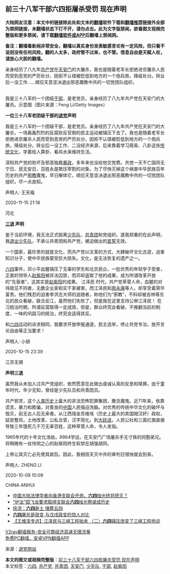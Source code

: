  <h2>前三十八军干部六四拒屠杀受罚 现在声明</h2> <p class="notice"><b>大陆网友注意：本文中的链接除此处和文末的<a href="https://github.com/bannedbook/fanqiang" >翻墙</a>软件下载和<a href="https://github.com/killgcd/justmysocks/blob/master/README.md">翻墙推荐</a>链接外全部为禁网链接，未翻墙状态下打不开，请勿点击。此为文字版禁闻，欲看图文视频完整版和更多禁闻，请下载<a href="https://github.com/bannedbook/fanqiang">翻墙软件或APP</a>后翻墙上禁闻网。</p><p>备注：翻墙看新闻非常安全，翻墙以真实身份发表敏感言论有一定风险，但只看不说则没有任何风险，翻的人太多，政府管不过来，也不管。信息自由是天赋人权，请放心大胆的翻墙。</b></p>  <div class="entry"> <p id="summary">亲身经历了八九年<a href="https://www.bannedbook.org/bnews/tag/%e5%85%b1%e4%ba%a7%e5%85%9a/" class="st_tag internal_tag" rel="tag" title="标签 共产党 下的日志">共产党</a>在<a href="https://www.bannedbook.org/bnews/tag/%e5%a4%a9%e5%ae%89%e9%97%a8/" class="st_tag internal_tag" rel="tag" title="标签 天安门 下的日志">天安门</a>的大屠杀，我也是随着老军长拒绝进京屠杀人民而受到恶党的严厉处分，因拒不认错被贬低到地方的一个炮兵旅，降级处分。转业后一没工作……顺应天意坚决退出邪恶魔教中共的一切党团队组织。</p> <p><br />我是三十八军的一个团级<a href="https://www.bannedbook.org/bnews/tag/%E5%B9%B2%E9%83%A8/" class="st_tag internal_tag" rel="tag" title="标签 干部 下的日志">干部</a>，是老党员，亲身经历了八九年共产党在天安门的大屠杀。示意图（图片来源：Feng Li/Getty Images） </p> <p><strong>一位三十八军老团级干部的<span class='wp_keywordlink'><a href="http://tuidang.epochtimes.com/" title="退党" rel="nofollow" target="_blank">退党</a></span>声明</strong></p> <p>我是三十八军的一个团级干部，是老党员。亲身经历了八九年共产党在天安门的大屠杀，一场轰轰烈烈的反腐败反官倒的民主运动被镇压下去了。我也是随着老军长拒绝进京屠杀人民而受到恶党的严厉处分，因拒不认错被贬低到地方的一个炮兵旅，降级处分。转业后一没工作、二没经济来源，后来靠着学习周易、八卦这些<span class='wp_keywordlink_affiliate'><a href="https://www.bannedbook.org/bnews/tculture/" title="传统文化" target="_blank">传统文化</a></span>，学着给人算卦、看风水来维持生活。</p> <p>深知共产党的败坏及邪恶独裁<span class='wp_keywordlink'><a href="https://www.bannedbook.org/forum11/topic276.html" title="禁片：评中国共产党的暴政" target="_blank">暴政</a></span>，多年来也没给他交党费。共党一天不亡国将无宁日、民无安日，百姓永是欺压宰割的对象。为了尽快灭掉这个祸害中华民族百年历史的共产<span class='wp_keywordlink'><a href="https://www.bannedbook.org/forum11/topic281.html" title="禁片：评中国共产党的邪教本质" target="_blank">邪教</a></span>魔鬼，早日解体它，顺应天意坚决退出邪恶魔教中共的一切党团队组织，尽一点良知。</p> <p>声明人: 王天福</p>  <p>2020-11-15 21:18</p> <p>河北</p> <p><strong><span class='wp_keywordlink'><a href="http://tuidang.epochtimes.com/" title="三退-退出党团队" rel="nofollow" target="_blank">三退</a></span> 声明</strong></p> <p>鉴于当前环境，我无法正式脱离<a href="https://www.bannedbook.org/bnews/tag/%e5%b0%91%e5%85%88%e9%98%9f/" class="st_tag internal_tag" rel="tag" title="标签 少先队 下的日志">少先队</a>，<a href="https://www.bannedbook.org/bnews/tag/%e5%85%b1%e9%9d%92%e5%9b%a2/" class="st_tag internal_tag" rel="tag" title="标签 共青团 下的日志">共青团</a>和党组织。遂我郑重的在此声明，我<span class='wp_keywordlink'><a href="http://tuidang.epochtimes.com/" title="退出少先队" rel="nofollow" target="_blank">退出少先队</a></span>，不承认共青团和共产党，被迫做出的<span class='wp_keywordlink'><a href="https://www.bannedbook.org/forum5/topic17.html" title="宣誓与预言" target="_blank">宣誓</a></span>无效。</p> <p>一个国家，最珍贵的就是文化，而共产党以文革的方式，大肆破坏文化古迹，迫害知识分子，使中华民族蒙受巨大损失。文化，是无法恢复的遗产之一。</p> <p><span class='wp_keywordlink'><a href="https://www.bannedbook.org/forum2/topic2509.html" title="《中国六四真相》" target="_blank">六四</a></span>事件，邓小平血腥镇压了无辜的学生和北京民众，一批优秀的年轻学子受害，正直的领导人<span class='wp_keywordlink'><a href="https://www.bannedbook.org/forum2/topic93.html" title="《改革历程-赵紫阳回忆录》" target="_blank">赵紫阳</a></span>被非法囚禁，而邓却盗取了他的成果，成为所谓改革开放的“先驱者”，这其实是<a href="https://www.bannedbook.org/bnews/tag/%e8%b5%b5%e7%b4%ab%e9%98%b3/" class="st_tag internal_tag" rel="tag" title="标签 赵紫阳 下的日志">赵紫阳</a>的成果。 江泽民 时代，共产党草菅人命，血腥的对待政见不同者，无数企业家和实干家被害，而江泽民和<span class='wp_keywordlink'><a href="https://www.bannedbook.org/forum2/topic2891.html" title="《周永康其人》《周永康传》" target="_blank">周永康</a></span>等人，却享受着荣华富贵。他们残忍的迫害李洪志大师的追随者，称他们为“邪教”，不料却被吉林等东北的民众看破，联合反江，虽然他们失败了，但是我在这里支持公审江泽民！ 在习统治时期，所谓反腐取得一定成效，但是，群众终究会看破，不推翻当前的制度，一味的巩固习的统治，终究会适得其反。</p>  <p>和<a href="https://www.bannedbook.org/bnews/tag/%e5%85%ad%e5%9b%9b/" class="st_tag internal_tag" rel="tag" title="标签 六四 下的日志">六四</a>运动的诉求相同，我要求开放申冤通道，民主选举，停止共党专治，放开言论自由等正当要求！</p> <p>声明人: 小胡</p> <p>2020-10-15 23:39</p> <p>江苏无锡</p> <p><strong>声明三退</strong></p> <p>虽然我从未加入过共产党组织，依然愿意在此做出虔诚认真的反思和赎罪。由于童年时代，年少无知，曾经是少先队员和共青团员。</p>  <p>共产邪灵，这个<span class='wp_keywordlink'><a href="https://www.bannedbook.org/forum3/topic1750.html" title="考古学禁区-被掩藏的人类历史" target="_blank">人类历史</a></span>上最大的非法恐怖犯罪集团，撒旦魔鬼。近71年来，依靠谎言，暴力和欺骗，对善良的<span class='wp_keywordlink_affiliate'><a href="https://www.bannedbook.org/" title="中国" target="_blank">中国</a></span>人民强迫洗脑。对优秀的传统中华文化的破坏与毁灭，前无古人后无来者。从江西瑞金苏维埃（历史上最大的卖国贼汉奸）政权，延安整风，土地改革，公私合营，汉字简化。到<span class='wp_keywordlink'><a href="https://www.bannedbook.org/forum2/topic242.html" title="大跃进亲历记" target="_blank">大跃进</a></span>，人民公社和三面红旗直接导致三年饿死几千万无辜百姓，这种草菅人命，令人发指。</p> <p>1965年代的十年文化浩劫，8964学运，在天安门广场屠杀手无寸铁的同胞弟兄。将稍微有一丝怜悯之心的赵紫阳终生软禁在胡强胡同。</p> <p>上帝让其灭亡必先使其疯狂。因此，我相信天灭中共的审判日很快就会到来。</p> <p>声明人: ZHENG LI</p> <p>2020-10-09 10:09</p> <p>CHINA ANHUI</p>  <ul class='op-related-articles' title='相关阅读'> <li><a href='https://www.bannedbook.org/bnews/headline/20201117/1432525.html' target='_blank'>中国大陆法律学者向香港支联会开炮，<b>六四</b>烛光终将熄灭？</a></li> <li><a href='https://www.bannedbook.org/bnews/cnnews/hknews/20201117/1432460.html' target='_blank'>“护法”田飞龙要求取缔支联会<b>六四</b>烛光祭或成历史</a></li> <li><a href='https://www.bannedbook.org/bnews/renquan/minyun/20201109/1428043.html' target='_blank'>徐沛：<b>六四</b>是土 埋葬五四</a></li> <li><a href='https://www.bannedbook.org/bnews/lifebaike/20201105/1426025.html' target='_blank'><b>六四</b>屠杀是政变 与戊戌政变的惊人对比</a></li> <li><a href='https://www.bannedbook.org/bnews/bannedvideo/20201104/1425696.html' target='_blank'>【王维洛专访】江泽民与三峡工程始末 （二）<b>六四</b>镇压改变了三峡工程命运</a></li> </ul> <p class="texttj"> <a href="https://www.bannedbook.org/forum23/topic22702.html" target="_blank">V2ray翻墙服务-安全可靠经济高速无限流量</a><br/> <a href="https://github.com/bannedbook/fanqiang/wiki/%E7%A6%81%E9%97%BB%E7%BD%91%E5%AE%89%E5%8D%93%E7%BF%BB%E5%A2%99%E6%96%B0%E9%97%BBAPP" target="_blank">免费PC翻墙、安卓VPN翻墙APP</a></p><p> 来源：<span class='wp_keywordlink'><a href="http://tuidang.epochtimes.com/" title="退党网站" target="_blank">退党网站</a></span> </p><a name='sharetosocial'></a>       <div><b>本文的图文或视频完整版</b>：<a href='https://www.bannedbook.org/bnews/comments/20201122/1435020.html'>前三十八军干部六四拒屠杀受罚 现在声明</a></div>  </div><!--END ENTRY--> <div class="postfooter"> <div>本文标签：<a href="https://www.bannedbook.org/bnews/tag/%e5%85%ad%e5%9b%9b/" rel="tag">六四</a>, <a href="https://www.bannedbook.org/bnews/tag/%e5%85%b1%e4%ba%a7%e5%85%9a/" rel="tag">共产党</a>, <a href="https://www.bannedbook.org/bnews/tag/%e5%85%b1%e9%9d%92%e5%9b%a2/" rel="tag">共青团</a>, <a href="https://www.bannedbook.org/bnews/tag/%e5%a4%a9%e5%ae%89%e9%97%a8/" rel="tag">天安门</a>, <a href="https://www.bannedbook.org/bnews/tag/%e5%b0%91%e5%85%88%e9%98%9f/" rel="tag">少先队</a>, <a href="https://www.bannedbook.org/bnews/tag/%E5%B9%B2%E9%83%A8/" rel="tag">干部</a>, <a href="https://www.bannedbook.org/bnews/tag/%e8%b5%b5%e7%b4%ab%e9%98%b3/" rel="tag">赵紫阳</a></div>  </div><!--END POSTFOOTER--> 